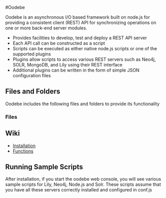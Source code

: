 #Oodebe

Oodebe is an asynchronous I/O based framework built on node.js for providing a consistent client (REST) API 
for synchronizing operations on one or more back-end server modules.


* Provides facilities to develop, test and deploy a REST API server
* Each API call can be constructed as a script
* Scripts can be executed as either native node.js scripts or one of the supported plugins
* Plugins allow scripts to access various REST servers such as Neo4j, SOLR, MongoDB, and Lily using their REST interface
* Additional plugins can be written in the form of simple JSON configuration files

## Files and Folders

Oodebe includes the following files and folders to provide its functionality

### Files


## Wiki
* [Installation](https://github.com/oodebe/oodebe/wiki/Installation)
* [Functions](https://github.com/oodebe/oodebe/wiki/Functions)

   

   
   
   
   
   
   
   
   

## Running Sample Scripts

After installation, if you start the oodebe web console, you will see various sample scripts for Lily, Neo4j, Node.js 
and Solr.  These scripts assume that you have all these servers correctly installed and configured in conf.js

